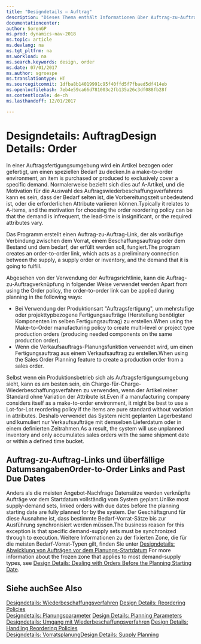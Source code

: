 ```yaml
---
title: "Designdetails – Auftrag"
description: "Dieses Thema enthält Informationen über Auftrag-zu-Auftrag-Links in einer Auftragsfertigungsumgebung."
documentationcenter: 
author: SorenGP
ms.prod: dynamics-nav-2018
ms.topic: article
ms.devlang: na
ms.tgt_pltfrm: na
ms.workload: na
ms.search.keywords: design, order
ms.date: 07/01/2017
ms.author: sgroespe
ms.translationtype: HT
ms.sourcegitcommit: 1dfba8b14019991c95f40ffd5f7fbaed5df414eb
ms.openlocfilehash: 7eb4e59ca66d781003c2fb135a26c3df088fb28f
ms.contentlocale: de-ch
ms.lasthandoff: 12/01/2017

---
```

# <a name="design-details-order"></a><span data-ttu-id="3f7c7-103">Designdetails: Auftrag</span><span class="sxs-lookup"><span data-stu-id="3f7c7-103">Design Details: Order</span></span>
<span data-ttu-id="3f7c7-104">In einer Auftragsfertigungsumgebung wird ein Artikel bezogen oder gefertigt, um einen speziellen Bedarf zu decken.</span><span class="sxs-lookup"><span data-stu-id="3f7c7-104">In a make-to-order environment, an item is purchased or produced to exclusively cover a specific demand.</span></span> <span data-ttu-id="3f7c7-105">Normalerweise bezieht sich dies auf A-Artikel, und die Motivation für die Auswahl des Auftragswiederbeschaffungsverfahrens kann es sein, dass der Bedarf selten ist, die Vorbereitungszeit unbedeutend ist, oder die erforderlichen Attribute variieren können.</span><span class="sxs-lookup"><span data-stu-id="3f7c7-105">Typically it relates to A-items, and the motivation for choosing the order reordering policy can be that the demand is infrequent, the lead-time is insignificant, or the required attributes vary.</span></span>  
  
<span data-ttu-id="3f7c7-106">Das Programm erstellt einen Auftrag-zu-Auftrag-Link, der als vorläufige Verbindung zwischen dem Vorrat, einem Beschaffungsauftrag oder dem Bestand und dem bedarf, der erfüllt werden soll, fungiert.</span><span class="sxs-lookup"><span data-stu-id="3f7c7-106">The program creates an order-to-order link, which acts as a preliminary connection between the supply, a supply order or inventory, and the demand that it is going to fulfill.</span></span>  
  
<span data-ttu-id="3f7c7-107">Abgesehen von der Verwendung der Auftragsrichtlinie, kann die Auftrag-zu-Auftragverknüpfung in folgender Weise verwendet werden:</span><span class="sxs-lookup"><span data-stu-id="3f7c7-107">Apart from using the Order policy, the order-to-order link can be applied during planning in the following ways:</span></span>  
  
* <span data-ttu-id="3f7c7-108">Bei Verwendung der Produktionsart "Auftragsfertigung", um mehrstufige oder projekttypbezogene Fertigungsaufträge (Herstellung benötigter Komponenten im selben Fertigungsauftrag) zu erstellen.</span><span class="sxs-lookup"><span data-stu-id="3f7c7-108">When using the Make-to-Order manufacturing policy to create multi-level or project type production orders (producing needed components on the same production order).</span></span>  
* <span data-ttu-id="3f7c7-109">Wenn die Verkaufsauftrags-Planungsfunktion verwendet wird, um einen Fertigungsauftrag aus einem Verkaufsauftrag zu erstellen.</span><span class="sxs-lookup"><span data-stu-id="3f7c7-109">When using the Sales Order Planning feature to create a production order from a sales order.</span></span>  
  
<span data-ttu-id="3f7c7-110">Selbst wenn ein Produktionsbetrieb sich als Auftragsfertigungsumgebung sieht, kann es am besten sein, ein Charge-für-Charge-Wiederbeschaffungsverfahren zu verwenden, wenn der Artikel reiner Standard ohne Variation der Attribute ist.</span><span class="sxs-lookup"><span data-stu-id="3f7c7-110">Even if a manufacturing company considers itself as a make-to-order environment, it might be best to use a Lot-for-Lot reordering policy if the items are pure standard without variation in attributes.</span></span> <span data-ttu-id="3f7c7-111">Deshalb verwendet das System nicht geplanten Lagerbestand und kumuliert nur Verkaufsaufträge mit demselben Lieferdatum oder in einem definierten Zeitrahmen.</span><span class="sxs-lookup"><span data-stu-id="3f7c7-111">As a result, the system will use unplanned inventory and only accumulates sales orders with the same shipment date or within a defined time bucket.</span></span>  
  
## <a name="order-to-order-links-and-past-due-dates"></a><span data-ttu-id="3f7c7-112">Auftrag-zu-Auftrag-Links und überfällige Datumsangaben</span><span class="sxs-lookup"><span data-stu-id="3f7c7-112">Order-to-Order Links and Past Due Dates</span></span>  
<span data-ttu-id="3f7c7-113">Anders als die meisten Angebot-Nachfrage Datensätze werden verknüpfte Aufträge vor dem Startdatum vollständig vom System geplant.</span><span class="sxs-lookup"><span data-stu-id="3f7c7-113">Unlike most supply-demand sets, linked orders with due dates before the planning starting date are fully planned for by the system.</span></span> <span data-ttu-id="3f7c7-114">Der Geschäftsgrund für diese Ausnahme ist, dass bestimmte Bedarf-Vorrat-Sätze bis zur Ausführung synchronisiert werden müssen.</span><span class="sxs-lookup"><span data-stu-id="3f7c7-114">The business reason for this exception is that specific demand-supply sets must be synchronized through to execution.</span></span> <span data-ttu-id="3f7c7-115">Weitere Informationen zu der fixierten Zone, die für die meisten Bedarf-Vorrat-Typen gilt, finden Sie unter [Designdetails: Abwicklung von Aufträgen vor dem Planungs-Startdatum](design-details-dealing-with-orders-before-the-planning-starting-date.md).</span><span class="sxs-lookup"><span data-stu-id="3f7c7-115">For more information about the frozen zone that applies to most demand-supply types, see [Design Details: Dealing with Orders Before the Planning Starting Date](design-details-dealing-with-orders-before-the-planning-starting-date.md).</span></span>  
  
## <a name="see-also"></a><span data-ttu-id="3f7c7-116">Siehe auch</span><span class="sxs-lookup"><span data-stu-id="3f7c7-116">See Also</span></span>  
<span data-ttu-id="3f7c7-117">[Designdetails: Wiederbeschaffungsverfahren](design-details-reordering-policies.md) </span><span class="sxs-lookup"><span data-stu-id="3f7c7-117">[Design Details: Reordering Policies](design-details-reordering-policies.md) </span></span>  
<span data-ttu-id="3f7c7-118">[Designdetails: Planungsparameter](design-details-planning-parameters.md) </span><span class="sxs-lookup"><span data-stu-id="3f7c7-118">[Design Details: Planning Parameters](design-details-planning-parameters.md) </span></span>  
<span data-ttu-id="3f7c7-119">[Designdetails: Umgang mit Wiederbeschaffungsverfahren](design-details-handling-reordering-policies.md) </span><span class="sxs-lookup"><span data-stu-id="3f7c7-119">[Design Details: Handling Reordering Policies](design-details-handling-reordering-policies.md) </span></span>  
[<span data-ttu-id="3f7c7-120">Designdetails: Vorratsplanung</span><span class="sxs-lookup"><span data-stu-id="3f7c7-120">Design Details: Supply Planning</span></span>](design-details-supply-planning.md)
